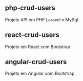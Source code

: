 ## php-crud-users
Projeto API em PHP Laravel e MySql 

## react-crud-users
Projeto em React com Bootstrap

	 
## angular-crud-users
Projeto em Angular com Bootstrap

